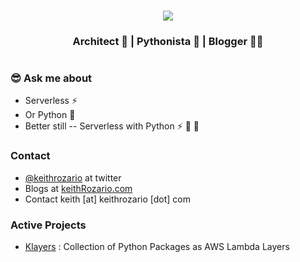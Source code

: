 <br>
<p align="center">
<img align="center" src="https://img.shields.io/badge/keith-Rozario-blue">
</p>
<h3 align="center">Architect 📐 | Pythonista 🐍 | Blogger 👨‍💻 </h3>

#

### 😎 Ask me about

* Serverless ⚡
* Or Python 🐍
* Better still -- Serverless with Python  ⚡ 💖 🐍

### Contact

* [@keithrozario](https://twitter.com/keithrozario?lang=en) at twitter
* Blogs at [keithRozario.com](https://www.keithrozario.com)
* Contact keith [at] keithrozario [dot] com

### Active Projects

* [Klayers](https://github.com/keithrozario/Klayers) : Collection of Python Packages as AWS Lambda Layers
